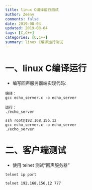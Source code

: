 ```yaml
---
title: linux C编译运行测试
author: Zeeny
comments: false
date: 2019-08-04
updated: 2019-08-04
tags: [C,C++]
categories: [C,C++]
summary: linux C编译运行测试
---
```


# 一、linux C编译运行

* 编写回声服务器端实现代码:

```
编译：
gcc echo_server.c -o echo_server

运行：
./echo_server

ssh root@192.168.156.12 
gcc echo_server.c -o echo_server
./echo_server
```

# 二、客户端测试

* 使用 telnet 测试“回声服务器”

`telnet ip port`

```
telnet 192.168.156.12 777
```

